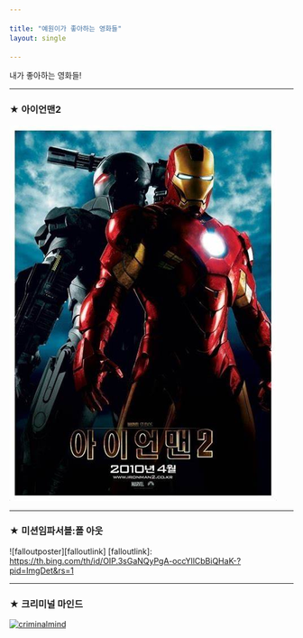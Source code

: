```yaml
---

title: "예원이가 좋아하는 영화들"
layout: single 

---
```

내가 좋아하는 영화들!

--- 
### ★ 아이언맨2
![ironmanposter](/assets/images/ironmanposter.jpg)

--- 
### ★ 미션임파서블:폴 아웃

![falloutposter][falloutlink]
[falloutlink]: https://th.bing.com/th/id/OIP.3sGaNQyPgA-occYllCbBiQHaK-?pid=ImgDet&rs=1

---
### ★ 크리미널 마인드

[![criminalmind](https://dhgywazgeek0d.cloudfront.net/watcha/image/upload/c_fill,h_400,q_80,w_280/v1519807115/amnrcd1vd9vtjow7vmvc.jpg "갓띵작 크리미널 마인드 보러가기")](https://serieson.naver.com/broadcasting/detail.nhn?viewSeq=401027)

